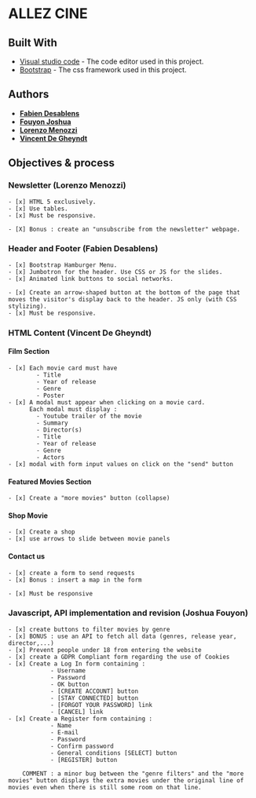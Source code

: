 # ALLEZ CINE

## Built With

- [Visual studio code](https://code.visualstudio.com/) - The code editor used in this project.
- [Bootstrap](https://getbootstrap.com) - The css framework used in this project.

## Authors

- [**Fabien Desablens**](https://github.com/Fabien-desablens)
- [**Fouyon Joshua**](https://github.com/fouyonjoshua)
- [**Lorenzo Menozzi**](https://github.com/Menozzilorenzo)
- [**Vincent De Gheyndt**](https://github.com/vincentdegheyndt)

## Objectives & process

### Newsletter (Lorenzo Menozzi)

    - [x] HTML 5 exclusively.
    - [x] Use tables.
    - [x] Must be responsive.

    - [X] Bonus : create an "unsubscribe from the newsletter" webpage.

### Header and Footer (Fabien Desablens)

    - [x] Bootstrap Hamburger Menu.
    - [x] Jumbotron for the header. Use CSS or JS for the slides.
    - [x] Animated link buttons to social networks.

    - [x] Create an arrow-shaped button at the bottom of the page that moves the visitor's display back to the header. JS only (with CSS stylizing).
    - [x] Must be responsive.

### HTML Content (Vincent De Gheyndt)

#### Film Section

    - [x] Each movie card must have
            - Title
            - Year of release
            - Genre
            - Poster
    - [x] A modal must appear when clicking on a movie card.
          Each modal must display :
            - Youtube trailer of the movie
            - Summary
            - Director(s)
            - Title
            - Year of release
            - Genre
            - Actors
    - [x] modal with form input values on click on the "send" button

#### Featured Movies Section

    - [x] Create a "more movies" button (collapse)

#### Shop Movie

    - [x] Create a shop
    - [x] use arrows to slide between movie panels

#### Contact us

    - [x] create a form to send requests
    - [x] Bonus : insert a map in the form

    - [x] Must be responsive

### Javascript, API implementation and revision (Joshua Fouyon)

    - [x] create buttons to filter movies by genre
    - [x] BONUS : use an API to fetch all data (genres, release year, director,...)
    - [x] Prevent people under 18 from entering the website
    - [x] create a GDPR Compliant form regarding the use of Cookies
    - [x] Create a Log In form containing :
                - Username
                - Password
                - OK button
                - [CREATE ACCOUNT] button
                - [STAY CONNECTED] button
                - [FORGOT YOUR PASSWORD] link
                - [CANCEL] link
    - [x] Create a Register form containing :
                - Name
                - E-mail
                - Password
                - Confirm password
                - General conditions [SELECT] button
                - [REGISTER] button

        COMMENT : a minor bug between the "genre filters" and the "more movies" button displays the extra movies under the original line of movies even when there is still some room on that line.
